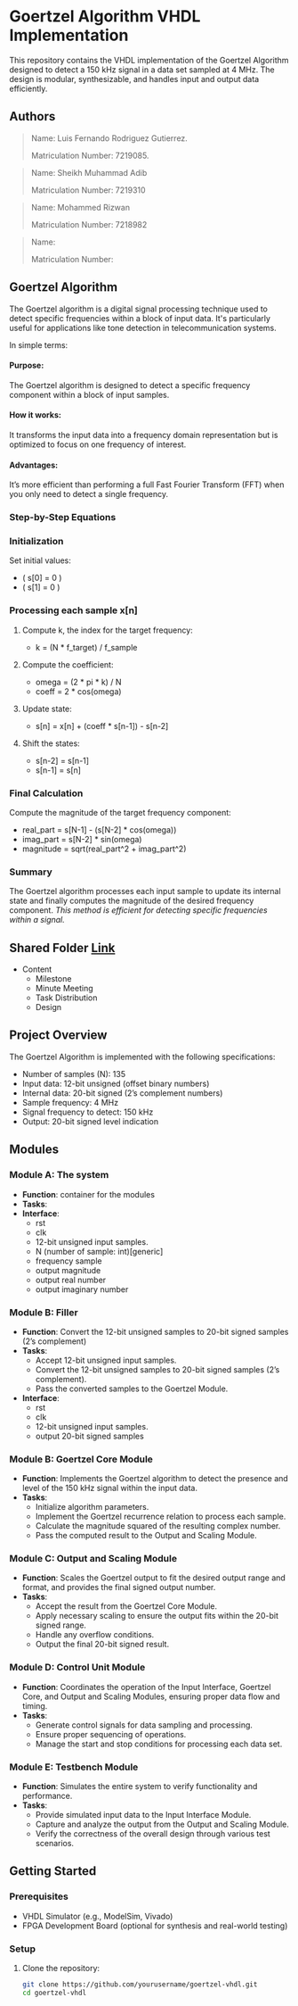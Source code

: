 # Goertzel Algorithm VHDL Implementation

This repository contains the VHDL implementation of the Goertzel Algorithm designed to detect a 150 kHz signal in a data set sampled at 4 MHz. The design is modular, synthesizable, and handles input and output data efficiently.

## Authors
> Name: Luis Fernando Rodriguez Gutierrez.
> 
> Matriculation Number: 7219085.

> Name: Sheikh Muhammad Adib
>
> Matriculation Number: 7219310

> Name: Mohammed Rizwan
>
> Matriculation Number: 7218982

> Name:
>
> Matriculation Number:

## Goertzel Algorithm
The Goertzel algorithm is a digital signal processing technique used to detect specific frequencies within a block of input data. It's particularly useful for applications like tone detection in telecommunication systems.

In simple terms:

#### Purpose: 
The Goertzel algorithm is designed to detect a specific frequency component within a block of input samples.
#### How it works: 
It transforms the input data into a frequency domain representation but is optimized to focus on one frequency of interest.
#### Advantages: 
It’s more efficient than performing a full Fast Fourier Transform (FFT) when you only need to detect a single frequency.

### Step-by-Step Equations

### Initialization
Set initial values:
- \( s[0] = 0 \)
- \( s[1] = 0 \)

### Processing each sample x[n]
1. Compute k, the index for the target frequency:
   - k = (N * f_target) / f_sample

2. Compute the coefficient:
   - omega = (2 * pi * k) / N
   - coeff = 2 * cos(omega)

3. Update state:
   - s[n] = x[n] + (coeff * s[n-1]) - s[n-2]

4. Shift the states:
   - s[n-2] = s[n-1]
   - s[n-1] = s[n]

### Final Calculation
Compute the magnitude of the target frequency component:
- real_part = s[N-1] - (s[N-2] * cos(omega))
- imag_part = s[N-2] * sin(omega)
- magnitude = sqrt(real_part^2 + imag_part^2)

### Summary
The Goertzel algorithm processes each input sample to update its internal state and finally computes the magnitude of the desired frequency component. *This method is efficient for detecting specific frequencies within a signal.*

## Shared Folder [Link](https://fhdoprod.sharepoint.com/:f:/r/sites/Stud-Microelectronic/Shared%20Documents/General?csf=1&web=1&e=UawF4C)
- Content
  - Milestone
  - Minute Meeting
  - Task Distribution
  - Design

## Project Overview

The Goertzel Algorithm is implemented with the following specifications:
- Number of samples (N): 135
- Input data: 12-bit unsigned (offset binary numbers)
- Internal data: 20-bit signed (2’s complement numbers)
- Sample frequency: 4 MHz
- Signal frequency to detect: 150 kHz
- Output: 20-bit signed level indication

## Modules

### Module A: The system
- **Function**: container for the modules
- **Tasks**:
- **Interface**:
  - rst
  - clk
  - 12-bit unsigned input samples.
  - N (number of sample: int)[generic]
  - frequency sample
  - output magnitude
  - output real number
  - output imaginary number
 
### Module B: Filler
- **Function**: Convert the 12-bit unsigned samples to 20-bit signed samples (2’s complement)
- **Tasks**:
  - Accept 12-bit unsigned input samples.
  - Convert the 12-bit unsigned samples to 20-bit signed samples (2’s complement).
  - Pass the converted samples to the Goertzel Module.
- **Interface**:
  - rst
  - clk
  - 12-bit unsigned input samples.
  - output 20-bit signed samples

### Module B: Goertzel Core Module
- **Function**: Implements the Goertzel algorithm to detect the presence and level of the 150 kHz signal within the input data.
- **Tasks**:
  - Initialize algorithm parameters.
  - Implement the Goertzel recurrence relation to process each sample.
  - Calculate the magnitude squared of the resulting complex number.
  - Pass the computed result to the Output and Scaling Module.

### Module C: Output and Scaling Module
- **Function**: Scales the Goertzel output to fit the desired output range and format, and provides the final signed output number.
- **Tasks**:
  - Accept the result from the Goertzel Core Module.
  - Apply necessary scaling to ensure the output fits within the 20-bit signed range.
  - Handle any overflow conditions.
  - Output the final 20-bit signed result.

### Module D: Control Unit Module
- **Function**: Coordinates the operation of the Input Interface, Goertzel Core, and Output and Scaling Modules, ensuring proper data flow and timing.
- **Tasks**:
  - Generate control signals for data sampling and processing.
  - Ensure proper sequencing of operations.
  - Manage the start and stop conditions for processing each data set.

### Module E: Testbench Module
- **Function**: Simulates the entire system to verify functionality and performance.
- **Tasks**:
  - Provide simulated input data to the Input Interface Module.
  - Capture and analyze the output from the Output and Scaling Module.
  - Verify the correctness of the overall design through various test scenarios.

## Getting Started

### Prerequisites
- VHDL Simulator (e.g., ModelSim, Vivado)
- FPGA Development Board (optional for synthesis and real-world testing)

### Setup
1. Clone the repository:
   ```bash
   git clone https://github.com/yourusername/goertzel-vhdl.git
   cd goertzel-vhdl
